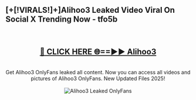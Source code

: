 <h2>[+[!VIRALS!]+]Alihoo3 Leaked Video Viral On Social X Trending Now - tfo5b</h2>
<br>
<div align="center">
<h2><a href="https://libra.edu.pl?Alihoo3" rel="nofollow">🔴 CLICK HERE 🌐==►► Alihoo3</a></h2>
<br>
Get Alihoo3 OnlyFans leaked all content. Now you can access all videos and pictures of Alihoo3 OnlyFans. New Updated Files 2025!
<br>
<br>
<a href="https://libra.edu.pl?Alihoo3" rel="nofollow" data-target="animated-image.originalLink"><img src="https://i.ibb.co.com/WyWwxjT/player-gif2.gif" alt="Alihoo3 Leaked OnlyFans" style="max-width: 100%; display: inline-block;" data-target="animated-image.originalImage"></a>
</div>
<br>